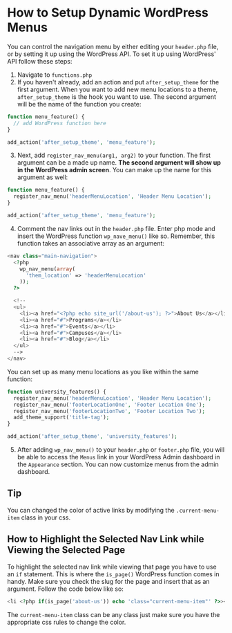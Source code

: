 # How to Setup Dynamic WordPress Menus

You can control the navigation menu by either editing your `header.php` file, or by setting it up using the WordPress API. To set it up using WordPress' API follow these steps:

1. Navigate to `functions.php`
2. If you haven't already, add an action and put `after_setup_theme` for the first argument. When you want to add new menu locations to a theme, `after_setup_theme` is the hook you want to use. The second argument will be the name of the function you create:

```php
function menu_feature() {
  // add WordPress function here
}

add_action('after_setup_theme', 'menu_feature');
```
3. Next, add `register_nav_menu(arg1, arg2)` to your function. The first argument can be a made up name. **The second argument will show up in the WordPress admin screen**. You can make up the name for this argument as well:

```php
function menu_feature() {
  register_nav_menu('headerMenuLocation', 'Header Menu Location');
}

add_action('after_setup_theme', 'menu_feature');
```
4. Comment the nav links out in the `header.php` file. Enter php mode and insert the WordPress function `wp_nave_menu()` like so. Remember, this function takes an associative array as an argument:

```php
<nav class="main-navigation">
  <?php
    wp_nav_menu(array(
      'them_location' => 'headerMenuLocation'
    ));
  ?>

  <!--
  <ul>
    <li><a href="<?php echo site_url('/about-us'); ?>">About Us</a></li>
    <li><a href="#">Programs</a></li>
    <li><a href="#">Events</a></li>
    <li><a href="#">Campuses</a></li>
    <li><a href="#">Blog</a></li>
  </ul>
  -->
</nav>
```

You can set up as many menu locations as you like within the same function:
```php
function university_features() {
  register_nav_menu('headerMenuLocation', 'Header Menu Location');
  register_nav_menu('footerLocationOne', 'Footer Location One');
  register_nav_menu('footerLocationTwo', 'Footer Location Two');
  add_theme_support('title-tag');
}

add_action('after_setup_theme', 'university_features');
```

5. After adding `wp_nav_menu()` to your `header.php` or `footer.php` file, you will be able to access the `Menus` link in your WordPress Admin dashboard in the `Appearance` section. You can now customize menus from the admin dashboard.

## Tip

You can changed the color of active links by modifying the `.current-menu-item` class in your css.

## How to Highlight the Selected Nav Link while Viewing the Selected Page

To highlight the selected nav link while viewing that page you have to use an `if` statement. This is where the `is_page()` WordPress function comes in handy. Make sure you check the slug for the page and insert that as an argument. Follow the code below like so:

```php
<li <?php if(is_page('about-us')) echo 'class="current-menu-item"' ?>><a></a></li>
```

The `current-menu-item` class can be any class just make sure you have the appropriate css rules to change the color.

